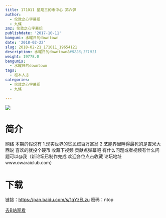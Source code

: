 ```yaml
---
title: 171011 星期三的市中心 第六弹
author:
  - 伦敦之心字幕组
  - 九條
zmz: 伦敦之心字幕组
publishdate: '2017-10-11'
bangumi: 水曜日的downtown
date: '2018-02-22'
slug: 2018-02-21_171011_19654121
description: 水曜日的downtown&#8226;171011
weight: 19778.0
bangumis:
  - 水曜日的downtown
tags:
  - 松本人志
categories:
  - 伦敦之心字幕组
  - 九條

---
```

![](https://i.imgur.com/6HiepcQ.png)
# 简介  
网络
本期的假说有 1.现实世界的贫民窟百万富翁 2.艺能界里睡得最死的是吉米大西说 喜欢的就投个硬币 收藏下视频 贡献点弹幕吧 有什么问题或者视频有什么问题可以@我（新论坛已制作完成 欢迎各位点击收藏 论坛地址www.owaraiclub.com）  

# 下载
链接：https://pan.baidu.com/s/1qYzELzu 
密码：ntop

[去B站观看](https://www.bilibili.com/video/av19654121/)
 
